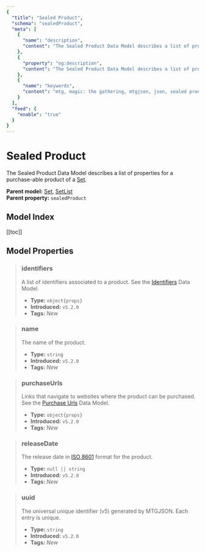```yaml
---
{
  "title": "Sealed Product",
  "schema": "sealedProduct",
  "meta": [
    {
      "name": "description",
      "content": "The Sealed Product Data Model describes a list of properties for a purchase-able product of a Set.",
    },
    {
      "property": "og:description",
      "content": "The Sealed Product Data Model describes a list of properties for a purchase-able product of a Set."
    },
    {
      "name": "keywords",
      "content": "mtg, magic: the gathering, mtgjson, json, sealed product",
    }
  ],
  "feed": {
    "enable": "true"
  }
}
---
```


# Sealed Product

The Sealed Product Data Model describes a list of properties for a purchase-able product of a [Set](/data-models/set/).

**Parent model:** [Set](/data-models/set/), [SetList](/data-models/setlist/)  
**Parent property:** `sealedProduct`

## Model Index

<PropertyToggler/>

[[toc]]

## Model Properties

> ### identifiers  
> A list of identifiers associated to a product. See the [Identifiers](/data-models/identifiers/) Data Model.  
>
> - **Type:** `object{props}`  
> - **Introduced:** `v5.2.0`
> - **Tags:** <i class="new">New</i>

> ### name  
> The name of the product.
>
> - **Type:** `string`
> - **Introduced:** `v5.2.0`
> - **Tags:** <i class="new">New</i>

> ### purchaseUrls  
> Links that navigate to websites where the product can be purchased. See the [Purchase Urls](/data-models/purchase-urls/) Data Model.  
>
> - **Type:** `object{props}`  
> - **Introduced:** `v5.2.0`
> - **Tags:** <i class="new">New</i>

> ### releaseDate  
> The release date in [ISO 8601](https://www.iso.org/iso-8601-date-and-time-format.html) format for the product.  
>
> - **Type:** `null || string`  
> - **Introduced:** `v5.2.0`
> - **Tags:** <i class="new">New</i>

> ### uuid  
> The universal unique identifier (v5) generated by MTGJSON. Each entry is unique.  
>
> - **Type:** `string`  
> - **Introduced:** `v5.2.0`
> - **Tags:** <i class="new">New</i>
